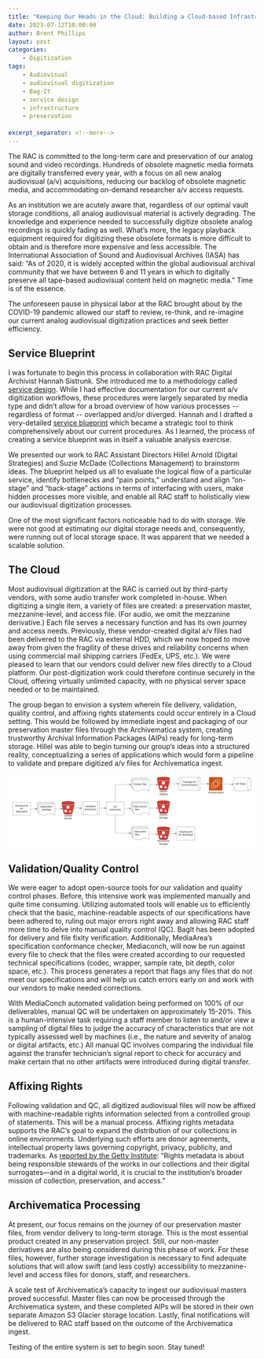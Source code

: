 ```yaml
---
title: "Keeping Our Heads in the Cloud: Building a Cloud-based Infrastructure for Digitized Audiovisual Files"
date: 2023-07-12T10:00:00
author: Brent Phillips
layout: post
categories:
    - Digitization
tags:
    - Audiovisual
    - audiovisual digitization
    - Bag-It
    - service design
    - infrastructure
    - preservation

excerpt_separator: <!--more-->
---
```


<!--more-->

The RAC is committed to the long-term care and preservation of our analog sound and video recordings. Hundreds of obsolete magnetic media formats are digitally transferred every year, with a focus on all new analog audiovisual (a/v) acquisitions, reducing our backlog of obsolete magnetic media, and accommodating on-demand researcher a/v access requests. 

As an institution we are acutely aware that, regardless of our optimal vault storage conditions, all analog audiovisual material is actively degrading. The knowledge and experience needed to successfully digitize obsolete analog recordings is quickly fading as well. What’s more, the legacy playback equipment required for digitizing these obsolete formats is more difficult to obtain and is therefore more expensive and less accessible. The International Association of Sound and Audiovisual Archives (IASA) has said: “As of 2020, it is widely accepted within the global audiovisual archival community that we have between 6 and 11 years in which to digitally preserve all tape-based audiovisual content held on magnetic media.” Time is of the essence. 

The unforeseen pause in physical labor at the RAC brought about by the COVID-19 pandemic allowed our staff to review, re-think, and re-imagine our current analog audiovisual digitization practices and seek better efficiency.

## Service Blueprint

I was fortunate to begin this process in collaboration with RAC Digital Archivist Hannah Sistrunk. She introduced me to a methodology called [service design](https://www.nngroup.com/articles/service-design-101/). While I had effective documentation for our current a/v digitization workflows, these procedures were largely separated by media type and didn’t allow for a broad overview of how various processes -- regardless of format -- overlapped and/or diverged. Hannah and I drafted a very-detailed [service blueprint](https://www.nngroup.com/articles/service-blueprints-definition/) which became a strategic tool to think comprehensively about our current procedures. As I learned, the process of creating a service blueprint was in itself a valuable analysis exercise.

We presented our work to RAC Assistant Directors Hillel Arnold (Digital Strategies) and Suzie McDade (Collections Management) to brainstorm ideas. The blueprint helped us all to evaluate the logical flow of a particular service, identify bottlenecks and “pain points,” understand and align “on-stage” and “back-stage” actions in terms of interfacing with users, make hidden processes more visible, and enable all RAC staff to holistically view our audiovisual digitization processes. 

One of the most significant factors noticeable had to do with storage. We were not good at estimating our digital storage needs and, consequently, were running out of local storage space. It was apparent that we needed a scalable solution. 

## The Cloud

Most audiovisual digitization at the RAC is carried out by third-party vendors, with some audio transfer work completed in-house. When digitizing a single item, a variety of files are created: a preservation master, mezzanine-level, and access file. (For audio, we omit the mezzanine derivative.) Each file serves a necessary function and has its own journey and access needs. Previously, these vendor-created digital a/v files had been delivered to the RAC via external HDD, which we now hoped to move away from given the fragility of these drives and reliability concerns when using commercial mail shipping carriers (FedEx, UPS, etc.). We were pleased to learn that our vendors could deliver new files directly to a Cloud platform. Our post-digitization work could therefore continue securely in the Cloud, offering virtually unlimited capacity, with no physical server space needed or to be maintained.

The group began to envision a system wherein file delivery, validation, quality control, and affixing rights statements could occur entirely in a Cloud setting. This would be followed by immediate ingest and packaging of our preservation master files through the Archivematica system, creating trustworthy Archival Information Packages (AIPs) ready for long-term storage. Hillel was able to begin turning our group’s ideas into a structured reality, conceptualizing a series of applications which would form a pipeline to validate and prepare digitized a/v files for Archivematica ingest.

![service design](/assets/img/2023/07/service-design.png)

## Validation/Quality Control

We were eager to adopt open-source tools for our validation and quality control phases. Before, this intensive work was implemented manually and quite time consuming. Utilizing automated tools will enable us to efficiently check that the basic, machine-readable aspects of our specifications have been adhered to, ruling out major errors right away and allowing RAC staff more time to delve into manual quality control (QC). BagIt has been adopted for delivery and file fixity verification. Additionally, MediaArea’s specification conformance checker, Mediaconch, will now be run against every file to check that the files were created according to our requested technical specifications (codec, wrapper, sample rate, bit depth, color space, etc.). This process generates a report that flags any files that do not meet our specifications and will help us catch errors early on and work with our vendors to make needed corrections. 

With MediaConch automated validation being performed on 100% of our deliverables, manual QC will be undertaken on approximately 15-20%. This is a human-intensive task requiring a staff member to listen to and/or view a sampling of digital files to judge the accuracy of characteristics that are not typically assessed well by machines (i.e., the nature and severity of analog or digital artifacts, etc.) All manual QC involves comparing the individual file against the transfer technician’s signal report to check for accuracy and make certain that no other artifacts were introduced during digital transfer.

## Affixing Rights 

Following validation and QC, all digitized audiovisual files will now be affixed with machine-readable rights information selected from a controlled group of statements. This will be a manual process. Affixing rights metadata supports the RAC’s goal to expand the distribution of our collections in online environments. Underlying such efforts are donor agreements, intellectual property laws governing copyright, privacy, publicity, and trademarks. As [reported by the Getty Institute](https://www.getty.edu/publications/intrometadata/rights-metadata/ ): “Rights metadata is about being responsible stewards of the works in our collections and their digital surrogates—and in a digital world, it is crucial to the institution’s broader mission of collection, preservation, and access.”

## Archivematica Processing

At present, our focus remains on the journey of our preservation master files, from vendor delivery to long-term storage. This is the most essential product created in any preservation project. Still, our non-master derivatives are also being considered during this phase of work. For these files, however, further storage investigation is necessary to find adequate solutions that will allow swift (and less costly) accessibility to mezzanine-level and access files for donors, staff, and researchers. 

A scale test of Archivematica’s capacity to ingest our audiovisual masters proved successful. Master files can now be processed through the Archivematica system, and these completed AIPs will be stored in their own separate Amazon S3 Glacier storage location. Lastly, final notifications will be delivered to RAC staff based on the outcome of the Archivematica ingest.

Testing of the entire system is set to begin soon. Stay tuned!
